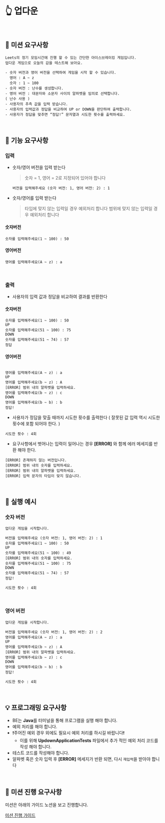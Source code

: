 # 👆 업다운

</br>

## 🎯 미션 요구사항

    Leets의 정기 모임시간에 진행 할 수 있는 간단한 아이스브레이킹 게임입니다.
    업다운 게임으로 오늘의 감을 테스트해 보아요.

    - 숫자 버전과 영어 버전을 선택하여 게임을 시작 할 수 있습니다.
      영어 : A ~ z
      숫자 : 1 ~ 100
    - 숫자 버전 : 난수를 생성합니다.
    - 영어 버전 : 대문자와 소문자 사이의 알파벳을 임의로 선택합니다.
    ( 난수 사용 )
    - 사용자의 추측 값을 입력 받습니다.
    - 사용자의 입력값과 정답을 비교하여 UP or DOWN을 판단하여 출력합니다.
    - 사용자가 정답을 맞추면 “정답!” 문자열과 시도한 횟수를 출력하세요.

</br>

## 🤖 기능 요구사항

### 입력

- 숫자/영어 버전을 입력 받는다

  > 숫자 = 1, 영어 = 2로 지정되어 있어야 합니다

  ```
  버전을 입력해주세요 (숫자 버전: 1, 영어 버전: 2) : 1
  ```

- 숫자/영어를 입력 받는다
  > 타입에 맞지 않는 입력일 경우 예외처리 합니다
  > 범위에 맞지 않는 입력일 경우 예외처리 합니다

#### 숫자버전

```
숫자를 입력해주세요(1 ~ 100) : 50
```

#### 영어버전

```
영어를 입력해주세요(A ~ z) : a
```

</br>

### 출력

- 사용자의 입력 값과 정답을 비교하여 결과를 반환한다

#### 숫자버전

```
숫자를 입력해주세요(1 ~ 100) : 50
UP
숫자를 입력해주세요(51 ~ 100) : 75
DOWN
숫자를 입력해주세요(51 ~ 74) : 57
정답
```

#### 영어버전

```

영어를 입력해주세요(A ~ z) : a
UP
영어를 입력해주세요(b ~ z) : A
[ERROR] 범위 내의 알파벳을 입력하세요.
영어를 입력해주세요(b ~ z) : c
DOWN
영어를 입력해주세요(b ~ b) : b
정답!
```

- 사용자가 정답을 맞출 때까지 시도한 횟수를 출력한다
  ( 잘못된 값 입력 역시 시도한 횟수에 포함 되어야 한다. )

```
시도한 횟수 : 4회
```

- 요구사항에서 벗어나는 입력이 일어나는 경우 **[ERROR]** 와 함께 에러 메세지를 반환 해야 한다.

```
[ERROR] 존재하지 않는 버전입니다.
[ERROR] 범위 내의 숫자를 입력하세요.
[ERROR] 범위 내의 알파벳을 입력하세요.
[ERROR] 입력 문자의 타입이 맞지 않습니다.
```

</br>

## 📍 실행 예시

### 숫자 버전

```
업다운 게임을 시작합니다.

버전을 입력해주세요 (숫자 버전: 1, 영어 버전: 2) : 1
숫자를 입력해주세요(1 ~ 100) : 50
UP
숫자를 입력해주세요(51 ~ 100) : 49
[ERROR] 범위 내의 숫자를 입력하세요.
숫자를 입력해주세요(51 ~ 100) : 75
DOWN
숫자를 입력해주세요(51 ~ 74) : 57
정답!

시도한 횟수 : 4회
```

</br>

### 영어 버전

```
업다운 게임을 시작합니다.

버전을 입력해주세요 (숫자 버전: 1, 영어 버전: 2) : 2
영어를 입력해주세요(A ~ z) : a
UP
영어를 입력해주세요(b ~ z) : A
[ERROR] 범위 내의 알파벳을 입력하세요.
영어를 입력해주세요(b ~ z) : c
DOWN
영어를 입력해주세요(b ~ b) : b
정답!

시도한 횟수 : 4회
```

</br>

## 💡 프로그래밍 요구사항

- BE는 **Java**를 터미널을 통해 프로그램을 실행 해야 합니다.
- 예외 처리를 해야 합니다.
- ❗️주어진 예외 경우 외에도 필요시 예외 처리를 하시길 바랍니다❗️
    - 이를 위해 **UpdownApplicationTests** 파일에서 추가 적인 예외 처리 코드를 작성 해야 합니다.
- 테스트 코드를 작성해야 합니다.
- 알파벳 혹은 숫자 입력 후 **[ERROR]** 메세지가 반환 되면, 다시 `재입력`을 받아야 합니다

</br>

## 📢 미션 진행 요구사항

미션은 아래의 가이드 노션을 보고 진행합니다.

[미션 진행 가이드](https://leets-final.notion.site/46dbd9440a4f4d5e97228011dff70f5a?pvs=4)
